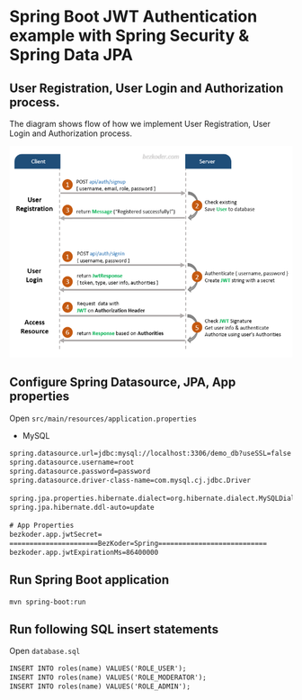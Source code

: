 # Spring Boot JWT Authentication example with Spring Security & Spring Data JPA

## User Registration, User Login and Authorization process.
The diagram shows flow of how we implement User Registration, User Login and Authorization process.

![spring-boot-jwt-authentication-spring-security-flow](spring-boot-jwt-authentication-spring-security-flow.png)

## Configure Spring Datasource, JPA, App properties
Open `src/main/resources/application.properties`
- MySQL
```
spring.datasource.url=jdbc:mysql://localhost:3306/demo_db?useSSL=false
spring.datasource.username=root
spring.datasource.password=password
spring.datasource.driver-class-name=com.mysql.cj.jdbc.Driver

spring.jpa.properties.hibernate.dialect=org.hibernate.dialect.MySQLDialect
spring.jpa.hibernate.ddl-auto=update

# App Properties
bezkoder.app.jwtSecret= ======================BezKoder=Spring===========================
bezkoder.app.jwtExpirationMs=86400000
```
## Run Spring Boot application
```
mvn spring-boot:run
```

## Run following SQL insert statements
Open `database.sql`
```
INSERT INTO roles(name) VALUES('ROLE_USER');
INSERT INTO roles(name) VALUES('ROLE_MODERATOR');
INSERT INTO roles(name) VALUES('ROLE_ADMIN');
```
